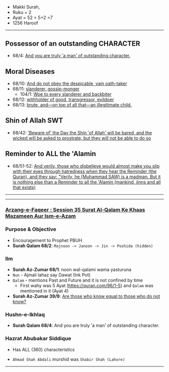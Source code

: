 ## 
* Makki Surah,
* Ruku = 2
* Ayat = 52 = 5+2 =7
* 1256 Haroof

***

## Possessor of an outstanding CHARACTER
* 68/4: [And you are truly ˹a man˺ of outstanding character.](https://quran.com/68/4)

## Moral Diseases
* 68/10: [And do not obey the despicable, vain oath-taker](https://quran.com/68/10)
* 68/11: [slanderer, gossip-monger](https://quran.com/68/11)
    * 104/1: [Woe to every slanderer and backbiter](https://quranwbw.com/104#1)
* 68/12: [withholder of good, transgressor, evildoer](https://quran.com/68/12)
* 68/13: [brute, and—on top of all that—an illegitimate child.](https://quran.com/68/13)

## Shin of Allah SWT
* 68/42: [˹Beware of˺ the Day the Shin ˹of Allah˺ will be bared, and the wicked will be asked to prostrate, but they will not be able to do so](https://quran.com/68/42)

## Reminder to ALL the 'Alamin
* 68/51-52: [And verily, those who disbelieve would almost make you slip with their eyes through hatredness when they hear the Reminder (the Quran), and they say: "Verily, he (Muhammad SAW) is a madman. But it is nothing else than a Reminder to all the 'Alamin (mankind, jinns and all that exists)](https://quran.com/68/51-52)

***
***

### [Arzang-e-Faqeer : Session 35 Surat Al-Qalam Ke Khaas Mazameen Aur Ism-e-Azam](https://www.youtube.com/watch?v=iHUhzHhW9-g)

### Purpose & Objective
* Encouragement to Prophet PBUH
* __Surah Qalam 68/2__: `Majnoon -> Janoon -> Jin -> Poshida (hidden)`

### Ilm
*  __Surah Az-Zumar 68/1__: noon wal-qalami wama yasturuna
* `Nun` - Ajmali lahaz say Dawat (Ink Pot)
* `Qalam` - mentions Past and Future and it is not confined by time
   * First wahy was 5 Ayat (https://quran.com/96/1-5) and `Qalam` was mentioned in it (Ayat 4) 
* __Surah Az-Zumar 39/9__: [Are those who know equal to those who do not know?](https://quran.com/39/9)

### Hushn-e-Ikhlaq
* __Surah Qalam 68/4__: And you are truly ˹a man˺ of outstanding character.

### Hazrat Abubakar Siddique
* Has ALL (360) characteristics


* `Ahmad Shah Abdali` murshid was `Shabir Shah (Lahore)`

***
